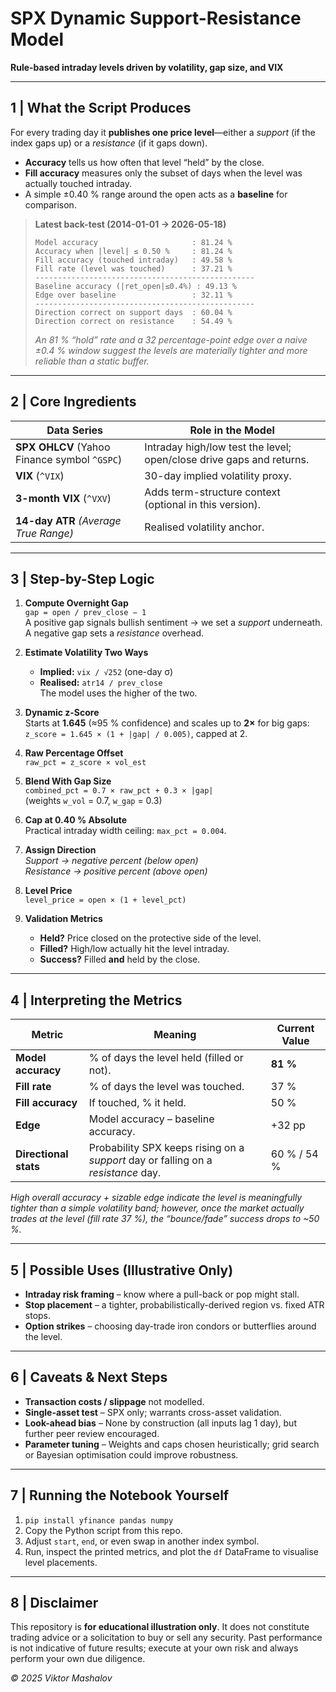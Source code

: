 # SPX Dynamic Support-Resistance Model  
**Rule-based intraday levels driven by volatility, gap size, and VIX**

---

## 1 | What the Script Produces
For every trading day it **publishes one price level**—either a *support* (if the index gaps up) or a *resistance* (if it gaps down).  
* **Accuracy** tells us how often that level “held” by the close.  
* **Fill accuracy** measures only the subset of days when the level was actually touched intraday.  
* A simple ±0.40 % range around the open acts as a **baseline** for comparison.

> **Latest back-test (2014-01-01 → 2026-05-18)**  
> ```
> Model accuracy                     : 81.24 %
> Accuracy when |level| ≤ 0.50 %     : 81.24 %
> Fill accuracy (touched intraday)   : 49.58 %
> Fill rate (level was touched)      : 37.21 %
> -------------------------------------------------
> Baseline accuracy (|ret_open|≤0.4%) : 49.13 %
> Edge over baseline                 : 32.11 %
> -------------------------------------------------
> Direction correct on support days  : 60.04 %
> Direction correct on resistance    : 54.49 %
> ```
> *An 81 % “hold” rate and a 32 percentage-point edge over a naive ±0.4 % window suggest the levels are materially tighter and more reliable than a static buffer.*

---

## 2 | Core Ingredients

| Data Series                                      | Role in the Model |
|--------------------------------------------------|-------------------|
| **SPX OHLCV** (Yahoo Finance symbol `^GSPC`)     | Intraday high/low test the level; open/close drive gaps and returns. |
| **VIX** (`^VIX`)                                 | 30-day implied volatility proxy. |
| **3-month VIX** (`^VXV`)                         | Adds term-structure context (optional in this version). |
| **14-day ATR** *(Average True Range)*            | Realised volatility anchor. |

---

## 3 | Step-by-Step Logic

1. **Compute Overnight Gap**  
   `gap = open / prev_close − 1`  
   A positive gap signals bullish sentiment → we set a *support* underneath.  
   A negative gap sets a *resistance* overhead.

2. **Estimate Volatility Two Ways**  
   * **Implied:** `vix / √252` (one-day σ)  
   * **Realised:** `atr14 / prev_close`  
   The model uses the higher of the two.

3. **Dynamic z-Score**  
   Starts at **1.645** (≈95 % confidence) and scales up to **2×** for big gaps:  
   `z_score = 1.645 × (1 + |gap| / 0.005)`, capped at 2.

4. **Raw Percentage Offset**  
   `raw_pct = z_score × vol_est`

5. **Blend With Gap Size**  
   `combined_pct = 0.7 × raw_pct + 0.3 × |gap|`  
   (weights `w_vol` = 0.7, `w_gap` = 0.3)

6. **Cap at 0.40 % Absolute**  
   Practical intraday width ceiling: `max_pct = 0.004`.

7. **Assign Direction**  
   *Support → negative percent (below open)*  
   *Resistance → positive percent (above open)*

8. **Level Price**  
   `level_price = open × (1 + level_pct)`

9. **Validation Metrics**  
   * **Held?** Price closed on the protective side of the level.  
   * **Filled?** High/low actually hit the level intraday.  
   * **Success?** Filled **and** held by the close.

---

## 4 | Interpreting the Metrics

| Metric              | Meaning | Current Value |
|---------------------|---------|---------------|
| **Model accuracy**  | % of days the level held (filled or not). | **81 %** |
| **Fill rate**       | % of days the level was touched. | 37 % |
| **Fill accuracy**   | If touched, % it held. | 50 % |
| **Edge**            | Model accuracy – baseline accuracy. | +32 pp |
| **Directional stats** | Probability SPX keeps rising on a *support* day or falling on a *resistance* day. | 60 % / 54 % |

*High overall accuracy + sizable edge indicate the level is meaningfully tighter than a simple volatility band; however, once the market actually trades at the level (fill rate 37 %), the “bounce/fade” success drops to ~50 %.*

---

## 5 | Possible Uses (Illustrative Only)

* **Intraday risk framing** – know where a pull-back or pop might stall.  
* **Stop placement** – a tighter, probabilistically-derived region vs. fixed ATR stops.  
* **Option strikes** – choosing day-trade iron condors or butterflies around the level.

---

## 6 | Caveats & Next Steps

* **Transaction costs / slippage** not modelled.  
* **Single-asset test** – SPX only; warrants cross-asset validation.  
* **Look-ahead bias** – None by construction (all inputs lag 1 day), but further peer review encouraged.  
* **Parameter tuning** – Weights and caps chosen heuristically; grid search or Bayesian optimisation could improve robustness.

---

## 7 | Running the Notebook Yourself

1. `pip install yfinance pandas numpy`  
2. Copy the Python script from this repo.  
3. Adjust `start`, `end`, or even swap in another index symbol.  
4. Run, inspect the printed metrics, and plot the `df` DataFrame to visualise level placements.

---

## 8 | Disclaimer

This repository is **for educational illustration only**. It does not constitute trading advice or a solicitation to buy or sell any security. Past performance is not indicative of future results; execute at your own risk and always perform your own due diligence.

*© 2025 Viktor Mashalov*  

